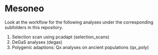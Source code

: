 # Mesoneo
Look at the workflow for the following analyses under the corresponding subfolders in this repository.
1. Selection scan using pcadapt (selection_scans)
2. DeGaS analyses (degas)
4. Polygenic adaptions: Qx analyses on ancient populations (qx_poly)
